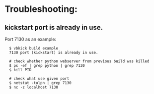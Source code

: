 # Troubleshooting:

## kickstart port is already in use.

Port 7130 as an example:
```
  $ vbkick build example
  7130 port (kickstart) is already in use.

  # check whether python webserver from previous build was killed
  $ ps -ef | grep python | grep 7130
  $ kill PID

  # check what use given port
  $ netstat -tulpn | grep 7130
  $ nc -z localhost 7130
```
